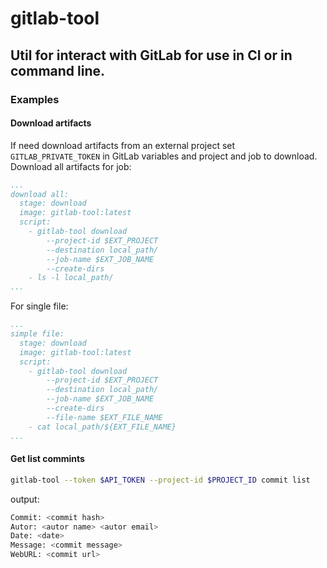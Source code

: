 # gitlab-tool
## Util for interact with GitLab for use in CI or in command line.
### Examples
#### Download artifacts
If need download artifacts from an external project set `GITLAB_PRIVATE_TOKEN` in GitLab variables and project and job to download.
Download all artifacts for job:
```yaml
...
download all:
  stage: download
  image: gitlab-tool:latest
  script:
    - gitlab-tool download
        --project-id $EXT_PROJECT
        --destination local_path/
        --job-name $EXT_JOB_NAME
        --create-dirs
    - ls -l local_path/
...
```
For single file:
```yaml
...
simple file:
  stage: download
  image: gitlab-tool:latest
  script:
    - gitlab-tool download
        --project-id $EXT_PROJECT
        --destination local_path/
        --job-name $EXT_JOB_NAME
        --create-dirs
        --file-name $EXT_FILE_NAME
    - cat local_path/${EXT_FILE_NAME}
...
```
#### Get list commints
```bash
gitlab-tool --token $API_TOKEN --project-id $PROJECT_ID commit list
```
output:
```bash
Commit: <commit hash>
Autor: <autor name> <autor email>
Date: <date>
Message: <commit message>
WebURL: <commit url>
```
